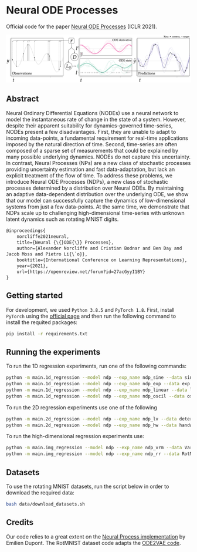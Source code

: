 # Neural ODE Processes

Official code for the paper [Neural ODE Processes](https://openreview.net/forum?id=27acGyyI1BY) (ICLR 2021). 

![Neural ODE Processes](figures/NDP.png "Neural ODE Processes")

## Abstract

Neural Ordinary Differential Equations (NODEs) use a neural network to model the instantaneous rate
of change in the state of a system. However, despite their apparent suitability for dynamics-governed 
time-series, NODEs present a few disadvantages. First, they are unable to adapt to incoming data-points,
a fundamental requirement for real-time applications imposed by the natural direction of time. 
Second, time-series are often composed of a sparse set of measurements that could be explained by 
many possible underlying dynamics. NODEs do not capture this uncertainty. In contrast, Neural Processes (NPs) 
are a new class of stochastic processes providing uncertainty estimation and fast data-adaptation, 
but lack an explicit treatment of the flow of time. To address these problems, we introduce Neural 
ODE Processes (NDPs), a new class of stochastic processes determined by a distribution over Neural ODEs.
By maintaining an adaptive data-dependent distribution over the underlying ODE, we show that our model 
can successfully capture the dynamics of low-dimensional systems from just a few data-points. 
At the same time, we demonstrate that NDPs scale up to challenging high-dimensional time-series with 
unknown latent dynamics such as rotating MNIST digits.

```
@inproceedings{
    norcliffe2021neural,
    title={Neural {\{}ODE{\}} Processes},
    author={Alexander Norcliffe and Cristian Bodnar and Ben Day and Jacob Moss and Pietro Li{\`o}},
    booktitle={International Conference on Learning Representations},
    year={2021},
    url={https://openreview.net/forum?id=27acGyyI1BY}
}
```

## Getting started

For development, we used `Python 3.8.5` and `PyTorch 1.8`. First, install `PyTorch`
using the [official page](https://pytorch.org/) and then run the following command to install
the requited packages:
```bash
pip install -r requirements.txt
```

## Running the experiments

To run the 1D regression experiments, run one of the following commands:

```bash
python -m main.1d_regression --model ndp --exp_name ndp_sine --data sine --epochs 30
python -m main.1d_regression --model ndp --exp_name ndp_exp --data exp --epochs 30
python -m main.1d_regression --model ndp --exp_name ndp_linear --data linear --epochs 30
python -m main.1d_regression --model ndp --exp_name ndp_oscil --data oscil --epochs 30
```

To run the 2D regression experiments use one of the following 

```bash
python -m main.2d_regression --model ndp --exp_name ndp_lv --data deterministic_lv --epochs 100
python -m main.2d_regression --model ndp --exp_name ndp_hw --data handwriting --epochs 100
```

To run the high-dimensional regression experiments use:
```bash
python -m main.img_regression --model ndp --exp_name ndp_vrm --data VaryRotMNIST --use_y0 --epochs 50
python -m main.img_regression --model ndp --exp_name ndp_rr --data RotMNIST --use_y0 --epochs 50
```

## Datasets

To use the rotating MNIST datasets, run the script below in order to download the required data:
```bash
bash data/download_datasets.sh
```

## Credits

Our code relies to a great extent on the [Neural Process implementation](https://github.com/EmilienDupont/neural-processes) by 
Emilien Dupont. The RotMNIST dataset code adapts the [ODE2VAE code](https://github.com/cagatayyildiz/ODE2VAE).

